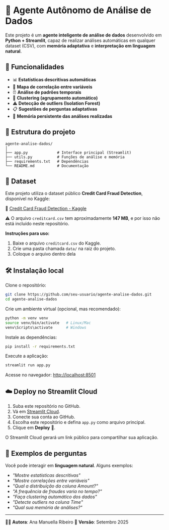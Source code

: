# 🤖 Agente Autônomo de Análise de Dados

Este projeto é um **agente inteligente de análise de dados** desenvolvido em **Python + Streamlit**, capaz de realizar análises automáticas em qualquer dataset (CSV), com **memória adaptativa** e **interpretação em linguagem natural**.

## 🚀 Funcionalidades

* 📊 **Estatísticas descritivas automáticas**
* 🔗 **Mapa de correlação entre variáveis**
* ⏰ **Análise de padrões temporais**
* 🎯 **Clustering (agrupamento automático)**
* ⚠️ **Detecção de outliers (Isolation Forest)**
* 📋 **Sugestões de perguntas adaptativas**
* 🧠 **Memória persistente das análises realizadas**

## 📂 Estrutura do projeto

```
agente-analise-dados/
│
├── app.py             # Interface principal (Streamlit)
├── utils.py           # Funções de análise e memória
├── requirements.txt   # Dependências
└── README.md          # Documentação
```
## 📂 Dataset

Este projeto utiliza o dataset público **Credit Card Fraud Detection**, disponível no Kaggle:

🔗 [Credit Card Fraud Detection - Kaggle](https://www.kaggle.com/datasets/mlg-ulb/creditcardfraud)

⚠️ O arquivo `creditcard.csv` tem aproximadamente **147 MB**, e por isso não está incluído neste repositório.

**Instruções para uso:**
1. Baixe o arquivo `creditcard.csv` do Kaggle.
2. Crie uma pasta chamada `data/` na raiz do projeto.
3. Coloque o arquivo dentro dela

## 🛠️ Instalação local

Clone o repositório:

```bash
git clone https://github.com/seu-usuario/agente-analise-dados.git
cd agente-analise-dados
```

Crie um ambiente virtual (opcional, mas recomendado):

```bash
python -m venv venv
source venv/bin/activate   # Linux/Mac
venv\Scripts\activate      # Windows
```

Instale as dependências:

```bash
pip install -r requirements.txt
```

Execute a aplicação:

```bash
streamlit run app.py
```

Acesse no navegador: [http://localhost:8501](http://localhost:8501)

## ☁️ Deploy no Streamlit Cloud

1. Suba este repositório no GitHub.
2. Vá em [Streamlit Cloud](https://share.streamlit.io).
3. Conecte sua conta ao GitHub.
4. Escolha este repositório e defina `app.py` como arquivo principal.
5. Clique em **Deploy** 🚀.

O Streamlit Cloud gerará um link público para compartilhar sua aplicação.

## 📄 Exemplos de perguntas

Você pode interagir em **linguagem natural**. Alguns exemplos:

* *"Mostre estatísticas descritivas"*
* *"Mostre correlações entre variáveis"*
* *"Qual a distribuição da coluna Amount?"*
* *"A frequência de fraudes varia no tempo?"*
* *"Faça clustering automático dos dados"*
* *"Detecte outliers na coluna Time"*
* *"Qual sua memória de análises?"*

---

👩‍💻 **Autora**: Ana Manuella Ribeiro
📅 **Versão**: Setembro 2025
